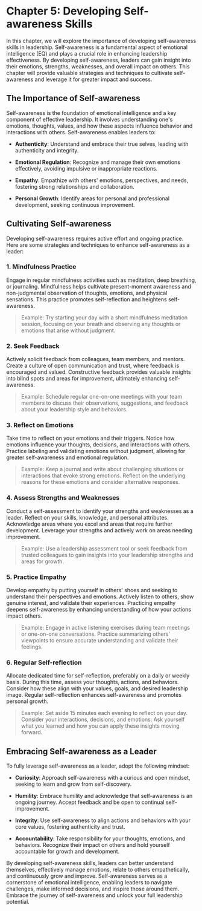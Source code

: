 Chapter 5: Developing Self-awareness Skills
===========================================

In this chapter, we will explore the importance of developing self-awareness skills in leadership. Self-awareness is a fundamental aspect of emotional intelligence (EQ) and plays a crucial role in enhancing leadership effectiveness. By developing self-awareness, leaders can gain insight into their emotions, strengths, weaknesses, and overall impact on others. This chapter will provide valuable strategies and techniques to cultivate self-awareness and leverage it for greater impact and success.

The Importance of Self-awareness
--------------------------------

Self-awareness is the foundation of emotional intelligence and a key component of effective leadership. It involves understanding one's emotions, thoughts, values, and how these aspects influence behavior and interactions with others. Self-awareness enables leaders to:

* **Authenticity**: Understand and embrace their true selves, leading with authenticity and integrity.

* **Emotional Regulation**: Recognize and manage their own emotions effectively, avoiding impulsive or inappropriate reactions.

* **Empathy**: Empathize with others' emotions, perspectives, and needs, fostering strong relationships and collaboration.

* **Personal Growth**: Identify areas for personal and professional development, seeking continuous improvement.

Cultivating Self-awareness
--------------------------

Developing self-awareness requires active effort and ongoing practice. Here are some strategies and techniques to enhance self-awareness as a leader:

### 1. Mindfulness Practice

Engage in regular mindfulness activities such as meditation, deep breathing, or journaling. Mindfulness helps cultivate present-moment awareness and non-judgmental observation of thoughts, emotions, and physical sensations. This practice promotes self-reflection and heightens self-awareness.
> Example: Try starting your day with a short mindfulness meditation session, focusing on your breath and observing any thoughts or emotions that arise without judgment.

### 2. Seek Feedback

Actively solicit feedback from colleagues, team members, and mentors. Create a culture of open communication and trust, where feedback is encouraged and valued. Constructive feedback provides valuable insights into blind spots and areas for improvement, ultimately enhancing self-awareness.
> Example: Schedule regular one-on-one meetings with your team members to discuss their observations, suggestions, and feedback about your leadership style and behaviors.

### 3. Reflect on Emotions

Take time to reflect on your emotions and their triggers. Notice how emotions influence your thoughts, decisions, and interactions with others. Practice labeling and validating emotions without judgment, allowing for greater self-awareness and emotional regulation.
> Example: Keep a journal and write about challenging situations or interactions that evoke strong emotions. Reflect on the underlying reasons for these emotions and consider alternative responses.

### 4. Assess Strengths and Weaknesses

Conduct a self-assessment to identify your strengths and weaknesses as a leader. Reflect on your skills, knowledge, and personal attributes. Acknowledge areas where you excel and areas that require further development. Leverage your strengths and actively work on areas needing improvement.
> Example: Use a leadership assessment tool or seek feedback from trusted colleagues to gain insights into your leadership strengths and areas for growth.

### 5. Practice Empathy

Develop empathy by putting yourself in others' shoes and seeking to understand their perspectives and emotions. Actively listen to others, show genuine interest, and validate their experiences. Practicing empathy deepens self-awareness by enhancing understanding of how your actions impact others.
> Example: Engage in active listening exercises during team meetings or one-on-one conversations. Practice summarizing others' viewpoints to ensure accurate understanding and validate their feelings.

### 6. Regular Self-reflection

Allocate dedicated time for self-reflection, preferably on a daily or weekly basis. During this time, assess your thoughts, actions, and behaviors. Consider how these align with your values, goals, and desired leadership image. Regular self-reflection enhances self-awareness and promotes personal growth.
> Example: Set aside 15 minutes each evening to reflect on your day. Consider your interactions, decisions, and emotions. Ask yourself what you learned and how you can apply these insights moving forward.

Embracing Self-awareness as a Leader
------------------------------------

To fully leverage self-awareness as a leader, adopt the following mindset:

* **Curiosity**: Approach self-awareness with a curious and open mindset, seeking to learn and grow from self-discovery.

* **Humility**: Embrace humility and acknowledge that self-awareness is an ongoing journey. Accept feedback and be open to continual self-improvement.

* **Integrity**: Use self-awareness to align actions and behaviors with your core values, fostering authenticity and trust.

* **Accountability**: Take responsibility for your thoughts, emotions, and behaviors. Recognize their impact on others and hold yourself accountable for growth and development.

By developing self-awareness skills, leaders can better understand themselves, effectively manage emotions, relate to others empathetically, and continuously grow and improve. Self-awareness serves as a cornerstone of emotional intelligence, enabling leaders to navigate challenges, make informed decisions, and inspire those around them. Embrace the journey of self-awareness and unlock your full leadership potential.

